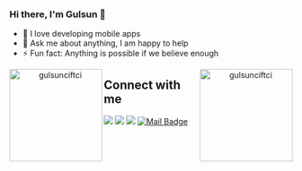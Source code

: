 ### Hi there, I'm Gulsun 👋 

<!--
**gulsunciftci/GulsunCiftci** is a ✨ _special_ ✨ repository because its `README.md` (this file) appears on your GitHub profile.

Here are some ideas to get you started:

- 🔭 I’m currently working on ...
- 🌱 I’m currently learning ...
- 👯 I’m looking to collaborate on ...
- 🤔 I’m looking for help with ...
- 💬 Ask me about ...
- 📫 How to reach me: ...
- 😄 Pronouns: ...
- ⚡ Fun fact: ...
-->
- 🌱 I love developing mobile apps
- 💬 Ask me about anything, I am happy to help
- ⚡ Fun fact: Anything is possible if we believe enough

<p align="center">
	<a href="https://github.com/gulsunciftci">
		  <img height="165em" align="left" src="https://github-readme-stats.vercel.app/api?username=gulsunciftci&show_icons=true&locale=en&include_all_commits=true&count_private=true" alt="gulsunciftci"/>
		  <img height="165em" align="right" src="https://github-readme-stats.vercel.app/api/top-langs?username=gulsunciftci&show_icons=true&locale=en&layout=compact&langs_count=8" alt="gulsunciftci"/>
	</a>
</p>

## Connect with me  
[![](https://img.shields.io/badge/linkedin-%230077B5.svg?&style=for-the-badge&logo=linkedin&logoColor=white)](https://www.linkedin.com/in/gulsunciftci/)
[![](https://img.shields.io/badge/medium-%2312100E.svg?&style=for-the-badge&logo=medium&logoColor=white)](https://medium.com/@gulsunciftci)
[![](https://img.shields.io/badge/instagram-%23E4405F.svg?&style=for-the-badge&logo=instagram&logoColor=white)](https://instagram.com/ce_women)
[![Mail Badge](https://img.shields.io/badge/@gmail.com-c14438?style=for-the-badge&logo=Gmail&logoColor=white&link=mailto:gulsunnciftci@gmail.com)](mailto:gulsunnciftci@gmail.com)
